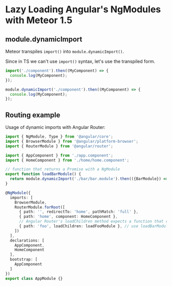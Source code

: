 # Lazy Loading Angular's NgModules with Meteor 1.5

## module.dynamicImport

Meteor transpiles `import()` into `module.dynamicImport()`.

Since in TS we can't use `import()` syntax, let's use the transpiled form.

```ts
import('./component').then((MyComponent) => {
  console.log(MyComponent);
});
```

```ts
module.dynamicImport('./component').then((MyComponent) => {
  console.log(MyComponent);
});
```

## Routing example

Usage of dynamic imports with Angular Router:

```ts
import { NgModule, Type } from '@angular/core';
import { BrowserModule } from '@angular/platform-browser';
import { RouterModule } from '@angular/router';

import { AppComponent } from './app.component';
import { HomeComponent } from './home/home.component';

// function that returns a Promise with a NgModule
export function loadBarModule() {
  return module.dynamicImport('./bar/bar.module').then(({BarModule}) => BarModule);
}

@NgModule({
  imports: [
    BrowserModule,
    RouterModule.forRoot([
      { path: '', redirectTo: 'home', pathMatch: 'full' },
      { path: 'home', component: HomeComponent },
      // Angular Router's loadChildren method expects a function that returns a Promise
      { path: 'foo', loadChildren: loadFooModule }, // use loadBarModule function
    ])
  ],
  declarations: [
    AppComponent,
    HomeComponent
  ],
  bootstrap: [
    AppComponent
  ]
})
export class AppModule {}
```



